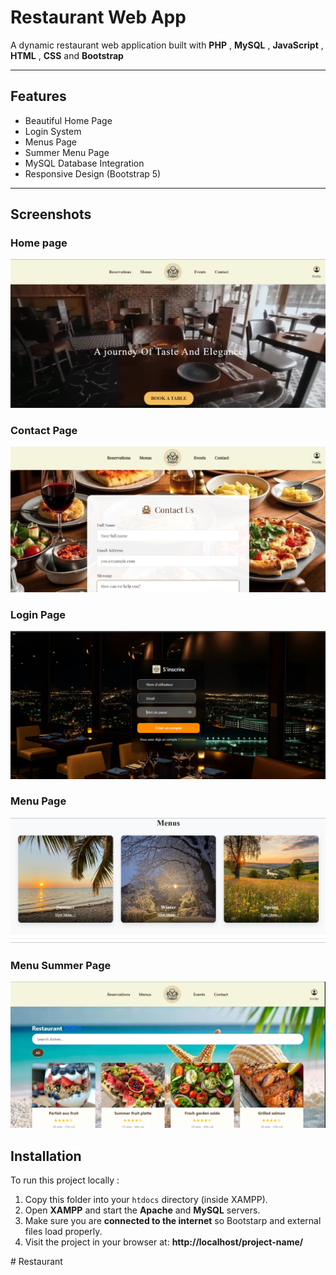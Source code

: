 # Restaurant Web App
A dynamic restaurant web application built with **PHP** , **MySQL** , **JavaScript** , **HTML** , **CSS** and **Bootstrap**

___

## Features 

- Beautiful Home Page 
- Login System 
- Menus Page
- Summer Menu Page 
- MySQL Database Integration 
- Responsive Design (Bootstrap 5)

___

## Screenshots

### Home page
![Home Page](Screenshots/pageD'accueil.jpg)

### Contact Page
![Contact Page](Screenshots/ConactPage.jpg)

### Login Page
![Login Page](Screenshots/LoginPage.jpg)

### Menu Page
![Menu Page](Screenshots/Menu.jpg)

### Menu Summer Page
![Menu Summer Page](Screenshots/MenuSummer.jpg)


## Installation 

To run this project locally :

1. Copy this folder into your `htdocs` directory (inside XAMPP).
2. Open **XAMPP** and start the **Apache** and **MySQL** servers.
3. Make sure you are **connected to the internet** so Bootstarp and external files load properly.
4. Visit the project in your browser at: **http://localhost/project-name/**




#   R e s t a u r a n t 
 
 